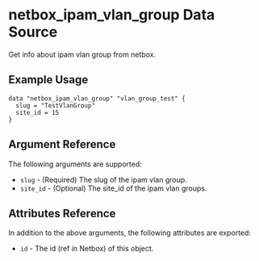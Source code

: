 # netbox\_ipam\_vlan\_group Data Source

Get info about ipam vlan group from netbox.

## Example Usage

```hcl
data "netbox_ipam_vlan_group" "vlan_group_test" {
  slug = "TestVlanGroup"
  site_id = 15
}
```

## Argument Reference

The following arguments are supported:
* ``slug`` - (Required) The slug of the ipam vlan group.
* ``site_id`` - (Optional) The site_id of the ipam vlan groups.

## Attributes Reference

In addition to the above arguments, the following attributes are exported:
* ``id`` - The id (ref in Netbox) of this object.
